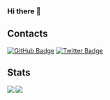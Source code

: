### Hi there 👋

## Contacts

[![GitHub Badge](https://img.shields.io/badge/-GitHub-000?style=flat&logo=Github&logoColor=white)](https://github.com/Kurun-pan)
[![Twitter Badge](https://img.shields.io/badge/-Twitter-1ca0f1?style=flat-square&logo=twitter&logoColor=white&link=https://twitter.com/@kurun_pan)](https://twitter.com/@kurun_pan)

## Stats

<a href="https://github.com/anuraghazra/github-readme-stats">
  <img align="left" src="https://github-readme-stats.vercel.app/api?username=Kurun-pan&count_private=true&show_icons=true" />
</a>
<a href="https://github.com/anuraghazra/github-readme-stats">
  <img align="left" src="https://github-readme-stats.vercel.app/api/top-langs/?username=Kurun-pan&count_private=true" />
</a>



<!--
**Kurun-pan/Kurun-pan** is a ✨ _special_ ✨ repository because its `README.md` (this file) appears on your GitHub profile.

Here are some ideas to get you started:

- 🔭 I’m currently working on ...
- 🌱 I’m currently learning ...
- 👯 I’m looking to collaborate on ...
- 🤔 I’m looking for help with ...
- 💬 Ask me about ...
- 📫 How to reach me: ...
- 😄 Pronouns: ...
- ⚡ Fun fact: ...
-->
